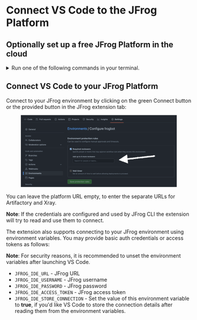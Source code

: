 # Connect VS Code to the JFrog Platform

## Optionally set up a free JFrog Platform in the cloud

<details>

<summary>Run one of the following commands in your terminal.</summary>

**MacOS and Linux using cUrl**

```
curl -fL "https://getcli.jfrog.io?setup" | sh
```

**Windows using PowerShell**

```
powershell "Start-Process -Wait -Verb RunAs powershell '-NoProfile iwr https://releases.jfrog.io/artifactory/jfrog-cli/v2-jf/[RELEASE]/jfrog-cli-windows-amd64/jf.exe -OutFile $env:SYSTEMROOT\system32\jf.exe'" ; jf setup
```

The commands will do the following:

1. Install JFrog CLI on your machine.
2. Create a FREE JFrog environment in the cloud for you.
3. Configure VS Code to connect to your new environment.

</details>

## Connect VS Code to your JFrog Platform

Connect to your JFrog environment by clicking on the green Connect button or the provided button in the JFrog extension tab:&#x20;

<figure><img src="../../../.gitbook/assets/image (1).png" alt=""><figcaption></figcaption></figure>

You can leave the platform URL empty, to enter the separate URLs for Artifactory and Xray.

**Note**: If the credentials are configured and used by JFrog CLI the extension will try to read and use them to connect.

The extension also supports connecting to your JFrog environment using environment variables. You may provide basic auth credentials or access tokens as follows:

**Note**: For security reasons, it is recommended to unset the environment variables after launching VS Code.

* `JFROG_IDE_URL` - JFrog URL
* `JFROG_IDE_USERNAME` - JFrog username
* `JFROG_IDE_PASSWORD` - JFrog password
* `JFROG_IDE_ACCESS_TOKEN` - JFrog access token
* `JFROG_IDE_STORE_CONNECTION` - Set the value of this environment variable to **true**, if you'd like VS Code to store the connection details after reading them from the environment variables.
